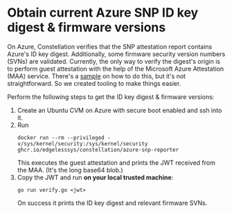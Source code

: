 # Obtain current Azure SNP ID key digest & firmware versions

On Azure, Constellation verifies that the SNP attestation report contains Azure's ID key digest.
Additionally, some firmware security version numbers (SVNs) are validated.
Currently, the only way to verify the digest's origin is to perform guest attestation with the help of the Microsoft Azure Attestation (MAA) service.
There's a [sample](https://github.com/Azure/confidential-computing-cvm-guest-attestation) on how to do this, but it's not straightforward.
So we created tooling to make things easier.

Perform the following steps to get the ID key digest & firmware versions:

1. Create an Ubuntu CVM on Azure with secure boot enabled and ssh into it.
2. Run
   ```
   docker run --rm --privileged -v/sys/kernel/security:/sys/kernel/security ghcr.io/edgelesssys/constellation/azure-snp-reporter
   ```
   This executes the guest attestation and prints the JWT received from the MAA. (It's the long base64 blob.)
3. Copy the JWT and run **on your local trusted machine**:
   ```
   go run verify.go <jwt>
   ```
   On success it prints the ID key digest and relevant firmware SVNs.
